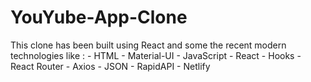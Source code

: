 # YouYube-App-Clone
This clone has been built using React and some the recent modern technologies like : - HTML - Material-UI - JavaScript  - React - Hooks - React Router - Axios - JSON - RapidAPI - Netlify
